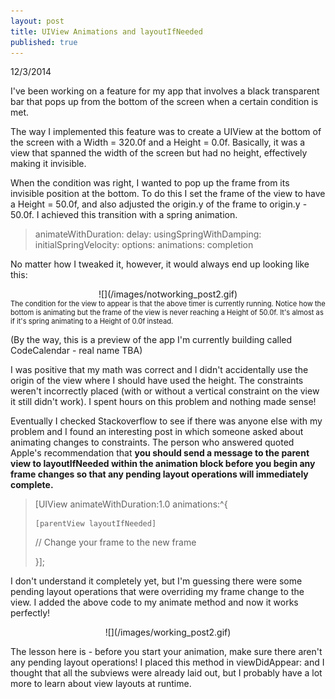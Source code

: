 ```yaml
---
layout: post
title: UIView Animations and layoutIfNeeded
published: true
---
```


12/3/2014

I've been working on a feature for my app that involves a black transparent bar that pops up from the bottom of the screen when a certain condition is met. 

The way I implemented this feature was to create a UIView at the bottom of the screen with a Width = 320.0f and a Height = 0.0f. Basically, it was a view that spanned the width of the screen but had no height, effectively making it invisible. 

When the condition was right, I wanted to pop up the frame from its invisible position at the bottom. To do this I set the frame of the view to have a Height = 50.0f, and also adjusted the origin.y of the frame to origin.y - 50.0f. I achieved this transition with a spring animation. 

> animateWithDuration: delay: usingSpringWithDamping: initialSpringVelocity: options: animations: completion



No matter how I tweaked it, however, it would always end up looking like this:

<div style="text-align:center" markdown = "1">
![](/images/notworking_post2.gif)
</div>
<div style = "font-size: 0.8em">
The condition for the view to appear is that the above timer is currently running. Notice how the bottom is animating but the frame of the view is never reaching a Height of 50.0f. It's almost as if it's spring animating to a Height of 0.0f instead.
</div>


(By the way, this is a preview of the app I'm currently building called CodeCalendar - real name TBA)



I was positive that my math was correct and I didn't accidentally use the origin of the view where I should have used the height. The constraints weren't incorrectly placed (with or without a vertical constraint on the view it still didn't work). I spent hours on this problem and nothing made sense! 

Eventually I checked Stackoverflow to see if there was anyone else with my problem and I found an interesting post in which someone asked about animating changes to constraints. The person who answered quoted Apple's recommendation that **you should send a message to the parent view to layoutIfNeeded within the animation block before you begin any frame changes so that any pending layout operations will immediately complete.**

> [UIView animateWithDuration:1.0 animations:^{
>
>     [parentView layoutIfNeeded]
>    
>    // Change your frame to the new frame
>    
>}];

I don't understand it completely yet, but I'm guessing there were some pending layout operations that were overriding my frame change to the view. I added the above code to my animate method and now it works perfectly!

<div style="text-align:center" markdown="1">
![](/images/working_post2.gif)
</div>

The lesson here is - before you start your animation, make sure there aren't any pending layout operations! I placed this method in viewDidAppear: and I thought that all the subviews were already laid out, but I probably have a lot more to learn about view layouts at runtime.